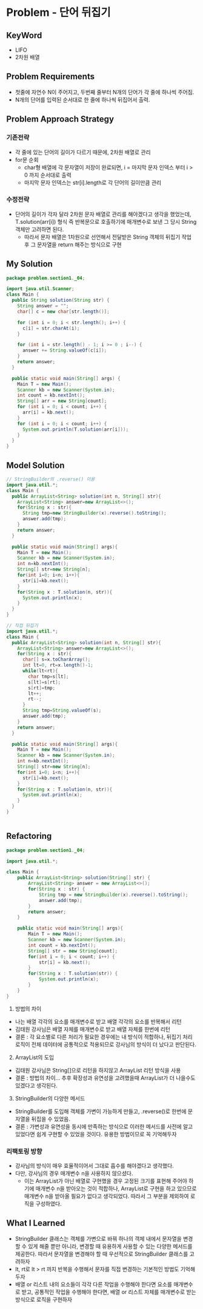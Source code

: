 # Problem - 단어 뒤집기

## KeyWord

- LIFO
- 2차원 배열

## Problem Requirements

- 첫줄에 자연수 N이 주어지고, 두번째 줄부터 N개의 단어가 각 줄에 하나씩 주어짐.
- N개의 단어를 입력된 순서대로 한 줄에 하나씩 뒤집어서 출력.

## Problem Approach Strategy
### 기존전략
- 각 줄에 있는 단어의 길이가 다르기 때문에, 2차원 배열로 관리
- for문 순회
    - char형 배열에 각 문자열이 저장이 완료되면, i = 마지막 문자 인덱스 부터 i > 0 까지 순서대로 출력
    - 마지막 문자 인덱스는 str[i].length로 각 단어의 길이만큼 관리

### 수정전략
- 단어의 길이가 각자 달라 2차원 문자 배열로 관리를 해야겠다고 생각을 했었는데, T.solution(arr[i]) 형식 즉 반복문으로 호출하기에 매개변수로 보낸 그 당시 String 객체만 고려하면 된다.
  - 따라서 문자 배열은 1차원으로 선언해서 전달받은 String 객체의 뒤집기 작업 후 그 문자열을 return 해주는 방식으로 구현

## My Solution

```java
package problem.section1._04;

import java.util.Scanner;
class Main {
  public String solution(String str) {
    String answer = "";
    char[] c = new char[str.length()];

    for (int i = 0; i < str.length(); i++) {
      c[i] = str.charAt(i);
    }

    for (int i = str.length() - 1; i >= 0 ; i--) {
      answer += String.valueOf(c[i]);
    }
    return answer;
  }

  public static void main(String[] args) {
    Main T = new Main();
    Scanner kb = new Scanner(System.in);
    int count = kb.nextInt();
    String[] arr = new String[count];
    for (int i = 0; i < count; i++) {
      arr[i] = kb.next();
    }
    for (int i = 0; i < count; i++) {
      System.out.println(T.solution(arr[i]));
    }
  }
}
```

## Model Solution

```java
// StringBuilder의 .reverse() 이용
import java.util.*;
class Main {
  public ArrayList<String> solution(int n, String[] str){
    ArrayList<String> answer=new ArrayList<>();
    for(String x : str){
      String tmp=new StringBuilder(x).reverse().toString();
      answer.add(tmp);
    }
    return answer;
  }

  public static void main(String[] args){
    Main T = new Main();
    Scanner kb = new Scanner(System.in);
    int n=kb.nextInt();
    String[] str=new String[n];
    for(int i=0; i<n; i++){
      str[i]=kb.next();
    }
    for(String x : T.solution(n, str)){
      System.out.println(x);
    }
  }
}

// 직접 뒤집기
import java.util.*;
class Main {
  public ArrayList<String> solution(int n, String[] str){
    ArrayList<String> answer=new ArrayList<>();
    for(String x : str){
      char[] s=x.toCharArray();
      int lt=0, rt=x.length()-1;
      while(lt<rt){
        char tmp=s[lt];
        s[lt]=s[rt];
        s[rt]=tmp;
        lt++;
        rt--;
      }
      String tmp=String.valueOf(s);
      answer.add(tmp);
    }
    return answer;
  }

  public static void main(String[] args){
    Main T = new Main();
    Scanner kb = new Scanner(System.in);
    int n=kb.nextInt();
    String[] str=new String[n];
    for(int i=0; i<n; i++){
      str[i]=kb.next();
    }
    for(String x : T.solution(n, str)){
      System.out.println(x);
    }
  }
}



```

## Refactoring

```java
package problem.section1._04;

import java.util.*;

class Main {
    public ArrayList<String> solution(String[] str) {
        ArrayList<String> answer = new ArrayList<>();
        for(String x : str) {
            String tmp = new StringBuilder(x).reverse().toString();
            answer.add(tmp);
        }
        return answer;
    }

    public static void main(String[] args){
        Main T = new Main();
        Scanner kb = new Scanner(System.in);
        int count = kb.nextInt();
        String[] str = new String[count];
        for(int i = 0; i < count; i++) {
            str[i] = kb.next();
        }
        for(String x : T.solution(str)) {
            System.out.println(x);
        }
    }
}
```
1. 방법의 차이
- 나는 배열 각각의 요소를 매개변수로 받고 배열 각각의 요소를 반복해서 리턴
- 김태원 강사님은 배열 자체를 매개변수로 받고 배열 자체를 한번에 리턴
- 결론 : 각 요소별로 다른 처리가 필요한 경우에는 내 방식이 적합하나, 뒤집기 처리 로직이 전체 데이터에 공통적으로 적용되므로 강사님의 방식이 더 났다고 판단된다.

2. ArrayList의 도입
- 김태원 강사님은 String[]으로 리턴을 하지않고 ArrayList<String> 리턴 방식을 사용
- 결론 : 방법의 차이... 추후 확장성과 유연성을 고려했을때 ArrayList가 더 나을수도 있겠다고 생각된다.

3. StringBuilder의 다양한 메서드
- StringBuilder를 도입해 객체를 가변이 가능하게 만들고, .reverse()로 한번에 문자열을 뒤집을 수 있었음.
- 결론 : 가변성과 유연성을 동시에 만족하는 방식으로 이러한 메서드를 사전에 알고 있었다면 쉽게 구현할 수 있었을 것이다. 유용한 방법이므로 꼭 기억해두자

### 리팩토링 방향
- 강사님의 방식이 매우 효율적이어서 그대로 흡수를 해야겠다고 생각했다.
- 다만, 강사님의 경우 매개변수 n을 사용하지 않으셨다. 
  - 이는 ArrayList가 아닌 배열로 구현했을 경우 고정된 크기를 표현해 주어야 하기에 매개변수 n을 받아오는 것이 적합하나, ArrayList로 구현을 하고 있으므로 매개변수 n을 받아올 필요가 없다고 생각되었다. 따라서 그 부분을 제외하여 로직을 구성하였다.

## What I Learned
-  StringBuilder 클래스는 객체를 가변으로 바꿔 하나의 객체 내에서 문자열을 변경할 수 있게 해줄 뿐만 아니라, 변경할 때 유용하게 사용할 수 있는 다양한 메서드를 제공한다. 따라서 문자열을 변경해야 할 때 우선적으로 StringBuilder 클래스를 고려하자
- lt, rt로 lt > rt 까지 반복을 수행해서 문자를 직접 변경하는 기본적인 방법도 기억해두자  
- 배열 or 리스트 내의 요소들이 각각 다른 작업을 수행해야 한다면 요소를 매개변수로 받고, 공통적인 작업을 수행해야 한다면, 배열 or 리스트 자체를 매개변수로 받는 방식으로 로직을 구현하자